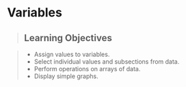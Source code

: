 
# Variables

> ## Learning Objectives

> *   Assign values to variables.
> *   Select individual values and subsections from data.
> *   Perform operations on arrays of data.
> *   Display simple graphs.



